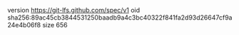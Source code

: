 version https://git-lfs.github.com/spec/v1
oid sha256:89ac45cb3844531250baadb9a4c3bc40322f841fa2d93d26647cf9a24e4b06f8
size 656

